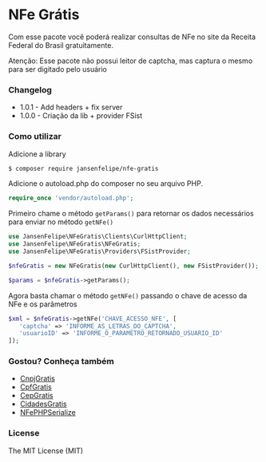 # NFe Grátis

Com esse pacote você poderá realizar consultas de NFe no site da Receita Federal do Brasil gratuitamente.

Atenção: Esse pacote não possui leitor de captcha, mas captura o mesmo para ser digitado pelo usuário

### Changelog

* 1.0.1 - Add headers + fix server
* 1.0.0 - Criação da lib + provider FSist

### Como utilizar

Adicione a library

```sh
$ composer require jansenfelipe/nfe-gratis
```

Adicione o autoload.php do composer no seu arquivo PHP.

```php
require_once 'vendor/autoload.php';  
```

Primeiro chame o método `getParams()` para retornar os dados necessários para enviar no método `getNFe()` 

```php
use JansenFelipe\NFeGratis\Clients\CurlHttpClient;
use JansenFelipe\NFeGratis\NFeGratis;
use JansenFelipe\NFeGratis\Providers\FSistProvider;

$nfeGratis = new NFeGratis(new CurlHttpClient(), new FSistProvider());

$params = $nfeGratis->getParams();
```

Agora basta chamar o método `getNFe()` passando o chave de acesso da NFe e os parâmetros

```php
$xml = $nfeGratis->getNFe('CHAVE_ACESSO_NFE', [
   'captcha' => 'INFORME_AS_LETRAS_DO_CAPTCHA',
   'usuarioID' => 'INFORME_O_PARAMETRO_RETORNADO_USUARIO_ID'
]);
```

### Gostou? Conheça também

* [CnpjGratis](https://github.com/jansenfelipe/cnpj-gratis)
* [CpfGratis](https://github.com/jansenfelipe/cpf-gratis)
* [CepGratis](https://github.com/jansenfelipe/cep-gratis)
* [CidadesGratis](https://github.com/jansenfelipe/cidades-gratis)
* [NFePHPSerialize](https://github.com/jansenfelipe/nfephp-serialize)

### License

The MIT License (MIT)